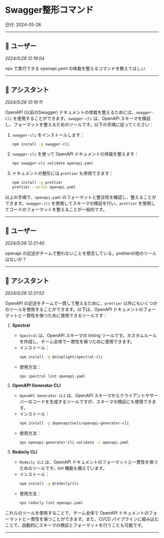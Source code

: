 # Swagger整形コマンド

日付: 2024-05-28

---

## 👤 ユーザー
*2024/5/28 12:19:04*

npx で実行できる openapi.yaml の体裁を整えるコマンドを教えてほしい

---

## 🤖 アシスタント
*2024/5/28 12:19:11*

OpenAPI (以前のSwagger) ドキュメントの体裁を整えるためには、`swagger-cli` を使用することができます。`swagger-cli` は、OpenAPI スキーマを検証し、フォーマットを整えるためのツールです。以下の手順に従ってください：

1. `swagger-cli` をインストールします：
   ```sh
   npm install -g swagger-cli
   ```

2. `swagger-cli` を使って OpenAPI ドキュメントの体裁を整えます：
   ```sh
   npx swagger-cli validate openapi.yaml
   ```

3. ドキュメントの整形には `prettier` も併用できます：
   ```sh
   npm install -g prettier
   prettier --write openapi.yaml
   ```

以上の手順で、`openapi.yaml` のフォーマットと整合性を確認し、整えることができます。`swagger-cli` を使用してスキーマの検証を行い、`prettier` を使用してコードのフォーマットを整えることが一般的です。

---

## 👤 ユーザー
*2024/5/28 12:21:40*

openapi の記述がチームで整わないことを懸念している。prettierの他のツールはないか？

---

## 🤖 アシスタント
*2024/5/28 12:21:53*

OpenAPI の記述をチームで一貫して整えるために、`prettier` 以外にもいくつかのツールを使用することができます。以下は、OpenAPI ドキュメントのフォーマットと一貫性を保つために使用できるツールです：

1. **Spectral**
   - `Spectral` は、OpenAPI スキーマの linting ツールです。カスタムルールを作成し、チーム全体で一貫性を保つために使用できます。
   - インストール：
     ```sh
     npm install -g @stoplight/spectral-cli
     ```
   - 使用方法：
     ```sh
     npx spectral lint openapi.yaml
     ```

2. **OpenAPI Generator CLI**
   - `OpenAPI Generator CLI` は、OpenAPI スキーマからクライアントやサーバーのコードを生成するツールですが、スキーマの検証にも使用できます。
   - インストール：
     ```sh
     npm install -g @openapitools/openapi-generator-cli
     ```
   - 使用方法：
     ```sh
     npx openapi-generator-cli validate -i openapi.yaml
     ```

3. **Redocly CLI**
   - `Redocly CLI` は、OpenAPI ドキュメントのフォーマットと一貫性を保つためのツールです。lint 機能も備えています。
   - インストール：
     ```sh
     npm install -g @redocly/cli
     ```
   - 使用方法：
     ```sh
     npx redocly lint openapi.yaml
     ```

これらのツールを使用することで、チーム全体で OpenAPI ドキュメントのフォーマットと一貫性を保つことができます。また、CI/CD パイプラインに組み込むことで、自動的にスキーマの検証とフォーマットを行うことも可能です。

---
